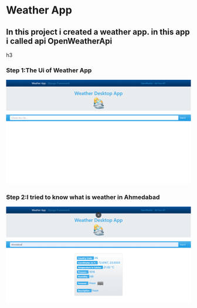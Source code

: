 <h1>Weather App</h1>
<h2>In this project i created a weather app. in this app i called api OpenWeatherApi </h2>h3
<h3>Step 1:The Ui of Weather App</h3>
<img src="images/img 1.png">
<h3>Step 2:I tried to know what is weather in Ahmedabad </h3>
<img src="images/img 2.png">

